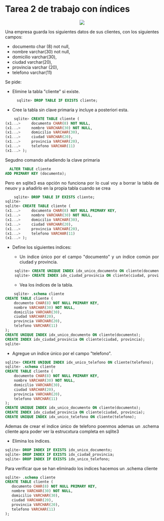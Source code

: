 <div align="justify">

# Tarea 2 de trabajo con índices

<div align="center">
<img src="../../img/indices.png"/>
</div>

Una empresa guarda los siguientes datos de sus clientes, con los siguientes campos:
- documento char (8) not null,
- nombre varchar(30) not null,
- domicilio varchar(30),
- ciudad varchar(20),
- provincia varchar (20),
- telefono varchar(11)

Se pide:

- Elimine la tabla "cliente" si existe. 
  ```sql
    sqlite> DROP TABLE IF EXISTS cliente;
  ```

- Cree la tabla sin clave primaria y incluye a posteriori esta.
```sql
    sqlite> CREATE TABLE cliente (
(x1...>     documento CHAR(8) NOT NULL,
(x1...>     nombre VARCHAR(30) NOT NULL,
(x1...>     domicilio VARCHAR(30),
(x1...>     ciudad VARCHAR(20),
(x1...>     provincia VARCHAR(20),
(x1...>     telefono VARCHAR(11)
(x1...> );
```
Segudno comando añadiendo la clave primaria

```sql
  ALTER TABLE cliente
ADD PRIMARY KEY (documento);  
```
Pero en sqlite3 esa opción no funciona por lo cual voy a borrar la tabla de neuov y a añadirlo en la propia tabla cuando se crea

```sql
    sqlite> DROP TABLE IF EXISTS cliente;
sqlite>
sqlite> CREATE TABLE cliente (
(x1...>     documento CHAR(8) NOT NULL PRIMARY KEY,
(x1...>     nombre VARCHAR(30) NOT NULL,
(x1...>     domicilio VARCHAR(30),
(x1...>     ciudad VARCHAR(20),
(x1...>     provincia VARCHAR(20),
(x1...>     telefono VARCHAR(11)
(x1...> );

```


- Define los siguientes indices:
  - Un índice único por el campo "documento" y un índice común por ciudad y provincia.

   ```sql
    sqlite> CREATE UNIQUE INDEX idx_unico_documento ON cliente(documento);
    sqlite> CREATE INDEX idx_ciudad_provincia ON cliente(ciudad, provincia);
   ```     

    - Vea los índices de la tabla.
```sql
    sqlite> .schema cliente
CREATE TABLE cliente (
    documento CHAR(8) NOT NULL PRIMARY KEY,
    nombre VARCHAR(30) NOT NULL,
    domicilio VARCHAR(30),
    ciudad VARCHAR(20),
    provincia VARCHAR(20),
    telefono VARCHAR(11)
);
CREATE UNIQUE INDEX idx_unico_documento ON cliente(documento);
CREATE INDEX idx_ciudad_provincia ON cliente(ciudad, provincia);
sqlite>
```

- Agregue un índice único por el campo "telefono".

```sql
sqlite> CREATE UNIQUE INDEX idx_unico_telefono ON cliente(telefono);
sqlite> .schema cliente
CREATE TABLE cliente (
    documento CHAR(8) NOT NULL PRIMARY KEY,
    nombre VARCHAR(30) NOT NULL,
    domicilio VARCHAR(30),
    ciudad VARCHAR(20),
    provincia VARCHAR(20),
    telefono VARCHAR(11)
);
CREATE UNIQUE INDEX idx_unico_documento ON cliente(documento);
CREATE INDEX idx_ciudad_provincia ON cliente(ciudad, provincia);
CREATE UNIQUE INDEX idx_unico_telefono ON cliente(telefono);
```
Ademas de crear el indice único de telefono poenmos ademas un .schema cliente apra poder ver la estrucxtura completa en sqlite3

- Elimina los índices.

 ```sql
sqlite> DROP INDEX IF EXISTS idx_unico_documento;
sqlite> DROP INDEX IF EXISTS idx_ciudad_provincia;
sqlite> DROP INDEX IF EXISTS idx_unico_telefono;
 ```   
 Para verificar que se han eliminado los indices hacemos un .schema cliente 

 ```sql
 sqlite> .schema cliente
CREATE TABLE cliente (
    documento CHAR(8) NOT NULL PRIMARY KEY,
    nombre VARCHAR(30) NOT NULL,
    domicilio VARCHAR(30),
    ciudad VARCHAR(20),
    provincia VARCHAR(20),
    telefono VARCHAR(11)
);  
 ```  
</div>